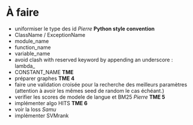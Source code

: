 # À faire

* uniformiser le type des id _Pierre_
__Python style convention__
* ClassName / ExceptionName
* module_name
* function_name
* variable_name
* avoid clash with reserved keyword by appending an underscore : lambda_
* CONSTANT_NAME
__TME__
* préparer graphes
__TME 4__
* faire une validation croisée pour la recherche des meilleurs paramètres (attention à avoir les mêmes seed de random le cas échéant.)
* verifier les scores de modele de langue et BM25 _Pierre_
__TME 5__
* implémenter algo HITS
__TME 6__
* voir la loss _Samu_
* implémenter SVMrank
